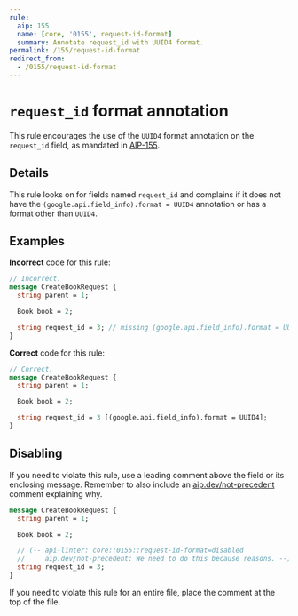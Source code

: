 ```yaml
---
rule:
  aip: 155
  name: [core, '0155', request-id-format]
  summary: Annotate request_id with UUID4 format.
permalink: /155/request-id-format
redirect_from:
  - /0155/request-id-format
---
```


# `request_id` format annotation

This rule encourages the use of the `UUID4` format annotation on the
`request_id` field, as mandated in [AIP-155][].

## Details

This rule looks on for fields named `request_id` and complains if it does not
have the `(google.api.field_info).format = UUID4` annotation or has a format
other than `UUID4`.

## Examples

**Incorrect** code for this rule:

```proto
// Incorrect.
message CreateBookRequest {
  string parent = 1;

  Book book = 2;

  string request_id = 3; // missing (google.api.field_info).format = UUID4
}
```

**Correct** code for this rule:

```proto
// Correct.
message CreateBookRequest {
  string parent = 1;

  Book book = 2;

  string request_id = 3 [(google.api.field_info).format = UUID4];
}
```

## Disabling

If you need to violate this rule, use a leading comment above the field or its
enclosing message. Remember to also include an [aip.dev/not-precedent][]
comment explaining why.

```proto
message CreateBookRequest {
  string parent = 1;

  Book book = 2;

  // (-- api-linter: core::0155::request-id-format=disabled
  //     aip.dev/not-precedent: We need to do this because reasons. --)
  string request_id = 3;
}
```

If you need to violate this rule for an entire file, place the comment at the
top of the file.

[aip-155]: https://aip.dev/155
[aip.dev/not-precedent]: https://aip.dev/not-precedent